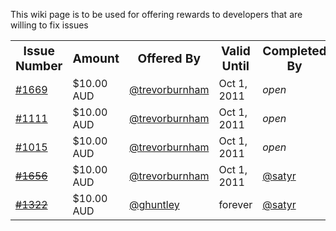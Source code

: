 This wiki page is to be used for offering rewards to developers that are willing to fix issues


<table>

<tr>
<th><big><center>Issue Number</center></big></th>
<th><big><center>Amount</center></big></th>
<th><big><center>Offered By</center></big></th>
<th><big><center>Valid Until</center></big></th>
<th><big><center>Completed By</center></big></th>
</tr>

<tr>
<td><a href="https://github.com/jashkenas/coffee-script/issues/1669">#1669</a></td>
<td>$10.00 AUD</td>
<td><a href="https://github.com/trevorburnham">@trevorburnham</a></td>
<td>Oct 1, 2011</td>
<td><em>open</em></td>
</tr>

<tr>
<td><a href="https://github.com/jashkenas/coffee-script/issues/1111">#1111</a></td>
<td>$10.00 AUD</td>
<td><a href="https://github.com/trevorburnham">@trevorburnham</a></td>
<td>Oct 1, 2011</td>
<td><em>open</em></td>
</tr>

<tr>
<td><a href="https://github.com/jashkenas/coffee-script/issues/1015">#1015</a></td>
<td>$10.00 AUD</td>
<td><a href="https://github.com/trevorburnham">@trevorburnham</a></td>
<td>Oct 1, 2011</td>
<td><em>open</em></td>
</tr>

<tr class="completed">
<td><del><a href="https://github.com/jashkenas/coffee-script/issues/1656">#1656</a></del></td>
<td>$10.00 AUD</td>
<td><a href="https://github.com/trevorburnham">@trevorburnham</a></td>
<td>Oct 1, 2011</td>
<td><a href="https://github.com/satyr">@satyr</a></td>
</tr>

<tr class="completed">
<td><del><a href="https://github.com/jashkenas/coffee-script/issues/1322">#1322</a></del></td>
<td>$10.00 AUD</td>
<td><a href="https://github.com/ghuntley">@ghuntley</a></td>
<td>forever</td>
<td><a href="https://github.com/satyr">@satyr</a></td>
</tr>

</table>